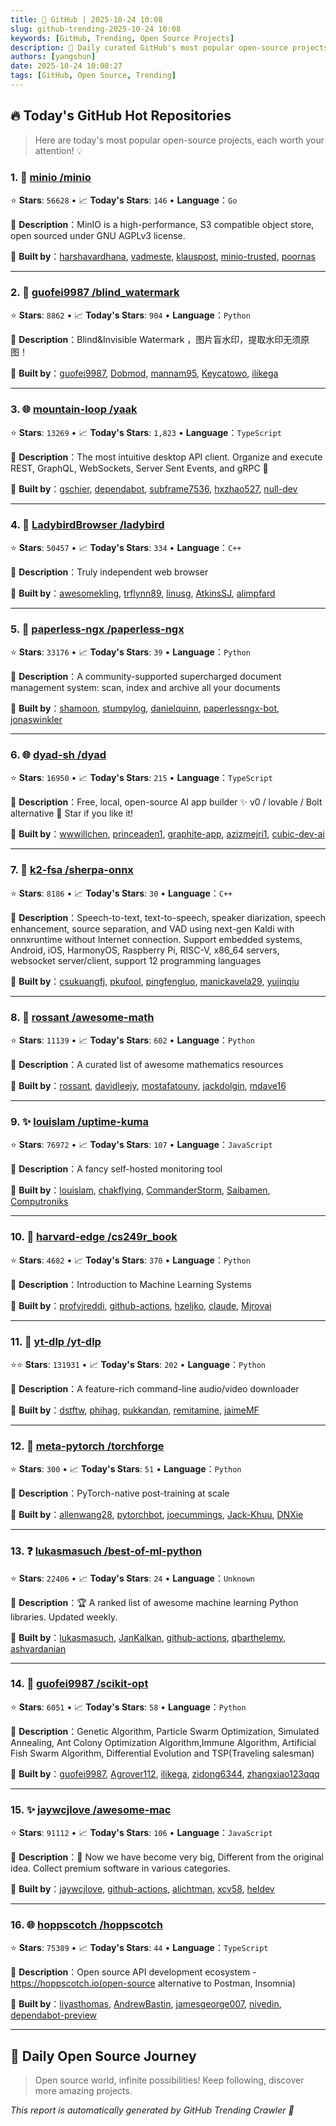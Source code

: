 ```yaml
---
title: 🚀 GitHub | 2025-10-24 10:08
slug: github-trending-2025-10-24 10:08
keywords: [GitHub, Trending, Open Source Projects]
description: 🌟 Daily curated GitHub's most popular open-source projects to help you stay on the pulse of technology!
authors: [yangshun]
date: 2025-10-24 10:08:27
tags: [GitHub, Open Source, Trending]
---
```


## 🔥 Today's GitHub Hot Repositories

> Here are today's most popular open-source projects, each worth your attention! 💡

### 1. 🚦 [minio /minio](https://github.com/minio/minio)

⭐ **Stars**: `56628`   •   📈 **Today's Stars**: `146`   •   **Language**：`Go`

📝 **Description**：MinIO is a high-performance, S3 compatible object store, open sourced under GNU AGPLv3 license.

🤝 **Built by**：[harshavardhana](https://github.com/harshavardhana), [vadmeste](https://github.com/vadmeste), [klauspost](https://github.com/klauspost), [minio-trusted](https://github.com/minio-trusted), [poornas](https://github.com/poornas)

---

### 2. 🐍 [guofei9987 /blind_watermark](https://github.com/guofei9987/blind_watermark)

⭐ **Stars**: `8862`   •   📈 **Today's Stars**: `904`   •   **Language**：`Python`

📝 **Description**：Blind&Invisible Watermark ，图片盲水印，提取水印无须原图！

🤝 **Built by**：[guofei9987](https://github.com/guofei9987), [Dobmod](https://github.com/Dobmod), [mannam95](https://github.com/mannam95), [Keycatowo](https://github.com/Keycatowo), [ilikega](https://github.com/ilikega)

---

### 3. 🌐 [mountain-loop /yaak](https://github.com/mountain-loop/yaak)

⭐ **Stars**: `13269`   •   📈 **Today's Stars**: `1,823`   •   **Language**：`TypeScript`

📝 **Description**：The most intuitive desktop API client. Organize and execute REST, GraphQL, WebSockets, Server Sent Events, and gRPC 🦬

🤝 **Built by**：[gschier](https://github.com/gschier), [dependabot](https://github.com/dependabot), [subframe7536](https://github.com/subframe7536), [hxzhao527](https://github.com/hxzhao527), [null-dev](https://github.com/null-dev)

---

### 4. 🔧 [LadybirdBrowser /ladybird](https://github.com/LadybirdBrowser/ladybird)

⭐ **Stars**: `50457`   •   📈 **Today's Stars**: `334`   •   **Language**：`C++`

📝 **Description**：Truly independent web browser

🤝 **Built by**：[awesomekling](https://github.com/awesomekling), [trflynn89](https://github.com/trflynn89), [linusg](https://github.com/linusg), [AtkinsSJ](https://github.com/AtkinsSJ), [alimpfard](https://github.com/alimpfard)

---

### 5. 🐍 [paperless-ngx /paperless-ngx](https://github.com/paperless-ngx/paperless-ngx)

⭐ **Stars**: `33176`   •   📈 **Today's Stars**: `39`   •   **Language**：`Python`

📝 **Description**：A community-supported supercharged document management system: scan, index and archive all your documents

🤝 **Built by**：[shamoon](https://github.com/shamoon), [stumpylog](https://github.com/stumpylog), [danielquinn](https://github.com/danielquinn), [paperlessngx-bot](https://github.com/paperlessngx-bot), [jonaswinkler](https://github.com/jonaswinkler)

---

### 6. 🌐 [dyad-sh /dyad](https://github.com/dyad-sh/dyad)

⭐ **Stars**: `16950`   •   📈 **Today's Stars**: `215`   •   **Language**：`TypeScript`

📝 **Description**：Free, local, open-source AI app builder ✨ v0 / lovable / Bolt alternative 🌟 Star if you like it!

🤝 **Built by**：[wwwillchen](https://github.com/wwwillchen), [princeaden1](https://github.com/princeaden1), [graphite-app](https://github.com/graphite-app), [azizmejri1](https://github.com/azizmejri1), [cubic-dev-ai](https://github.com/cubic-dev-ai)

---

### 7. 🔧 [k2-fsa /sherpa-onnx](https://github.com/k2-fsa/sherpa-onnx)

⭐ **Stars**: `8186`   •   📈 **Today's Stars**: `30`   •   **Language**：`C++`

📝 **Description**：Speech-to-text, text-to-speech, speaker diarization, speech enhancement, source separation, and VAD using next-gen Kaldi with onnxruntime without Internet connection. Support embedded systems, Android, iOS, HarmonyOS, Raspberry Pi, RISC-V, x86_64 servers, websocket server/client, support 12 programming languages

🤝 **Built by**：[csukuangfj](https://github.com/csukuangfj), [pkufool](https://github.com/pkufool), [pingfengluo](https://github.com/pingfengluo), [manickavela29](https://github.com/manickavela29), [yujinqiu](https://github.com/yujinqiu)

---

### 8. 🐍 [rossant /awesome-math](https://github.com/rossant/awesome-math)

⭐ **Stars**: `11139`   •   📈 **Today's Stars**: `602`   •   **Language**：`Python`

📝 **Description**：A curated list of awesome mathematics resources

🤝 **Built by**：[rossant](https://github.com/rossant), [davidleejy](https://github.com/davidleejy), [mostafatouny](https://github.com/mostafatouny), [jackdolgin](https://github.com/jackdolgin), [mdave16](https://github.com/mdave16)

---

### 9. ✨ [louislam /uptime-kuma](https://github.com/louislam/uptime-kuma)

⭐ **Stars**: `76972`   •   📈 **Today's Stars**: `107`   •   **Language**：`JavaScript`

📝 **Description**：A fancy self-hosted monitoring tool

🤝 **Built by**：[louislam](https://github.com/louislam), [chakflying](https://github.com/chakflying), [CommanderStorm](https://github.com/CommanderStorm), [Saibamen](https://github.com/Saibamen), [Computroniks](https://github.com/Computroniks)

---

### 10. 🐍 [harvard-edge /cs249r_book](https://github.com/harvard-edge/cs249r_book)

⭐ **Stars**: `4682`   •   📈 **Today's Stars**: `370`   •   **Language**：`Python`

📝 **Description**：Introduction to Machine Learning Systems

🤝 **Built by**：[profvjreddi](https://github.com/profvjreddi), [github-actions](https://github.com/github-actions), [hzeljko](https://github.com/hzeljko), [claude](https://github.com/claude), [Mjrovai](https://github.com/Mjrovai)

---

### 11. 🐍 [yt-dlp /yt-dlp](https://github.com/yt-dlp/yt-dlp)

⭐⭐ **Stars**: `131931`   •   📈 **Today's Stars**: `202`   •   **Language**：`Python`

📝 **Description**：A feature-rich command-line audio/video downloader

🤝 **Built by**：[dstftw](https://github.com/dstftw), [phihag](https://github.com/phihag), [pukkandan](https://github.com/pukkandan), [remitamine](https://github.com/remitamine), [jaimeMF](https://github.com/jaimeMF)

---

### 12. 🐍 [meta-pytorch /torchforge](https://github.com/meta-pytorch/torchforge)

⭐ **Stars**: `300`   •   📈 **Today's Stars**: `51`   •   **Language**：`Python`

📝 **Description**：PyTorch-native post-training at scale

🤝 **Built by**：[allenwang28](https://github.com/allenwang28), [pytorchbot](https://github.com/pytorchbot), [joecummings](https://github.com/joecummings), [Jack-Khuu](https://github.com/Jack-Khuu), [DNXie](https://github.com/DNXie)

---

### 13. ❓ [lukasmasuch /best-of-ml-python](https://github.com/lukasmasuch/best-of-ml-python)

⭐ **Stars**: `22406`   •   📈 **Today's Stars**: `24`   •   **Language**：`Unknown`

📝 **Description**：🏆 A ranked list of awesome machine learning Python libraries. Updated weekly.

🤝 **Built by**：[lukasmasuch](https://github.com/lukasmasuch), [JanKalkan](https://github.com/JanKalkan), [github-actions](https://github.com/github-actions), [qbarthelemy](https://github.com/qbarthelemy), [ashvardanian](https://github.com/ashvardanian)

---

### 14. 🐍 [guofei9987 /scikit-opt](https://github.com/guofei9987/scikit-opt)

⭐ **Stars**: `6051`   •   📈 **Today's Stars**: `58`   •   **Language**：`Python`

📝 **Description**：Genetic Algorithm, Particle Swarm Optimization, Simulated Annealing, Ant Colony Optimization Algorithm,Immune Algorithm, Artificial Fish Swarm Algorithm, Differential Evolution and TSP(Traveling salesman)

🤝 **Built by**：[guofei9987](https://github.com/guofei9987), [Agrover112](https://github.com/Agrover112), [ilikega](https://github.com/ilikega), [zidong6344](https://github.com/zidong6344), [zhangxiao123qqq](https://github.com/zhangxiao123qqq)

---

### 15. ✨ [jaywcjlove /awesome-mac](https://github.com/jaywcjlove/awesome-mac)

⭐ **Stars**: `91112`   •   📈 **Today's Stars**: `106`   •   **Language**：`JavaScript`

📝 **Description**： Now we have become very big, Different from the original idea. Collect premium software in various categories.

🤝 **Built by**：[jaywcjlove](https://github.com/jaywcjlove), [github-actions](https://github.com/github-actions), [alichtman](https://github.com/alichtman), [xcv58](https://github.com/xcv58), [heldev](https://github.com/heldev)

---

### 16. 🌐 [hoppscotch /hoppscotch](https://github.com/hoppscotch/hoppscotch)

⭐ **Stars**: `75389`   •   📈 **Today's Stars**: `44`   •   **Language**：`TypeScript`

📝 **Description**：Open source API development ecosystem -https://hoppscotch.io(open-source alternative to Postman, Insomnia)

🤝 **Built by**：[liyasthomas](https://github.com/liyasthomas), [AndrewBastin](https://github.com/AndrewBastin), [jamesgeorge007](https://github.com/jamesgeorge007), [nivedin](https://github.com/nivedin), [dependabot-preview](https://github.com/dependabot-preview)

---

## 🌈 Daily Open Source Journey

> Open source world, infinite possibilities! Keep following, discover more amazing projects.

*This report is automatically generated by GitHub Trending Crawler 🤖*
